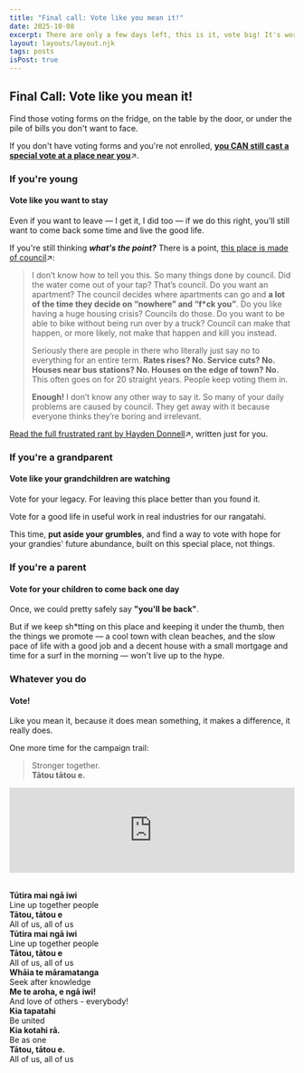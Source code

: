 ```yaml
---
title: "Final call: Vote like you mean it!"
date: 2025-10-08
excerpt: There are only a few days left, this is it, vote big! It's worth it.
layout: layouts/layout.njk
tags: posts
isPost: true
---
```


## Final Call: Vote like you mean it!

Find those voting forms on the fridge, on the table by the door, or under the pile of bills you don't want to face.

If you don't have voting forms and you're not enrolled, <a href="https://www.gdc.govt.nz/council/2025-elections/vote#heading-2" target="_blank"><strong>you CAN still cast a special vote at a place near you</strong></a>&#8599;.

### If you're young

#### Vote like you want to stay

Even if you want to leave &mdash; I get it, I did too &mdash; if we do this right, you'll still want to come back some time and live the good life.

If you're still thinking ***what's the point?*** There is a point, <a href="https://thespinoff.co.nz/politics/06-10-2025/city-is-made-of-council" target="_blank">this place is made of council</a>&#8599;:

>I don’t know how to tell you this. So many things done by council. Did the water come out of your tap? That’s council. Do you want an apartment? The council decides where apartments can go and **a lot of the time they decide on “nowhere” and “f*ck you”**. Do you like having a huge housing crisis? Councils do those. Do you want to be able to bike without being run over by a truck? Council can make that happen, or more likely, not make that happen and kill you instead.
>
>Seriously there are people in there who literally just say no to everything for an entire term. **Rates rises? No. Service cuts? No. Houses near bus stations? No. Houses on the edge of town? No.** This often goes on for 20 straight years. People keep voting them in. 
>
>**Enough!** I don’t know any other way to say it. So many of your daily problems are caused by council. They get away with it because everyone thinks they’re boring and irrelevant.

<a href="https://thespinoff.co.nz/politics/06-10-2025/city-is-made-of-council" target="_blank">Read the full frustrated rant by Hayden Donnell</a>&#8599;, written just for you.

### If you're a grandparent

#### Vote like your grandchildren are watching

Vote for your legacy. For leaving this place better than you found it. 

Vote for a good life in useful work in real industries for our rangatahi. 

This time, **put aside your grumbles**, and find a way to vote with hope for your grandies' future abundance, built on this special place, not things.

### If you're a parent

#### Vote for your children to come back one day

Once, we could pretty safely say **"you'll be back"**. 

But if we keep sh*tting on this place and keeping it under the thumb, then the things we promote &mdash; a cool town with clean beaches, and the slow pace of life with a good job and a decent house with a small mortgage and time for a surf in the morning &mdash; won't live up to the hype.

### Whatever you do

#### Vote!

Like you mean it, because it does mean something, it makes a difference, it really does.

One more time for the campaign trail:

>Stronger together.  
>**Tātou tātou e.**

<div class="video-container">
    <iframe width="100%" src="https://www.youtube.com/embed/EAq2tFvWrfc?si=ptFWB1fgUJMmMgsJ" title="YouTube video player" frameborder="0" allow="accelerometer; autoplay; clipboard-write; encrypted-media; gyroscope; picture-in-picture; web-share" referrerpolicy="strict-origin-when-cross-origin" allowfullscreen></iframe>
</div>

&nbsp;  
**Tūtira mai ngā iwi**  
Line up together people  
**Tātou, tātou e**  
All of us, all of us  
**Tūtira mai ngā iwi**  
Line up together people  
**Tātou, tātou e**  
All of us, all of us  
**Whāia te māramatanga**  
Seek after knowledge  
**Me te aroha, e ngā iwi!**  
And love of others - everybody!  
**Kia tapatahi**  
Be united  
**Kia kotahi rā.**  
Be as one  
**Tātou, tātou e.**  
All of us, all of us  

